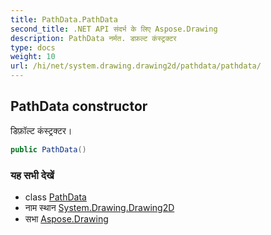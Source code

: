```yaml
---
title: PathData.PathData
second_title: .NET API संदर्भ के लिए Aspose.Drawing
description: PathData नर्मत. डफ़ल्ट कंस्ट्रक्टर
type: docs
weight: 10
url: /hi/net/system.drawing.drawing2d/pathdata/pathdata/
---
```

## PathData constructor

डिफ़ॉल्ट कंस्ट्रक्टर।

```csharp
public PathData()
```

### यह सभी देखें

* class [PathData](../)
* नाम स्थान [System.Drawing.Drawing2D](../../pathdata/)
* सभा [Aspose.Drawing](../../../)


